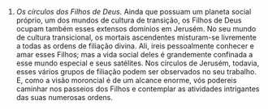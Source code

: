 ﻿1. <em>Os círculos dos Filhos de Deus.</em> Ainda que possuam um planeta social próprio, um dos mundos de cultura de transição, os Filhos de Deus ocupam também esses extensos domínios em Jerusém. No seu mundo de cultura transicional, os mortais ascendentes misturam-se livremente a todas as ordens de filiação divina. Ali, ireis pessoalmente conhecer e amar esses Filhos; mas a vida social deles é grandemente confinada a esse mundo especial e seus satélites. Nos círculos de Jerusém, todavia, esses vários grupos de filiação podem ser observados no seu trabalho. E, como a visão moroncial é de um alcance enorme, vós podereis caminhar nos passeios dos Filhos e contemplar as atividades intrigantes das suas numerosas ordens.